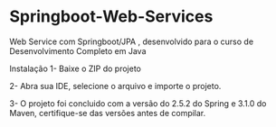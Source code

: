 # Springboot-Web-Services
Web Service com Springboot/JPA , desenvolvido para o curso de Desenvolvimento Completo em Java

Instalação
1- Baixe o ZIP do projeto

2- Abra sua IDE, selecione o arquivo e importe o projeto.

3- O projeto foi concluido com a versão do 2.5.2 do Spring e 3.1.0 do Maven, certifique-se das versões antes de compilar.
